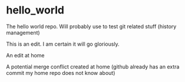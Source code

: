 # hello_world
The hello world repo. Will probably use to test git related stuff (history management)

This is an edit. I am certain it will go gloriously.

An edit at home

A potential merge conflict created at home (github already has an extra commit my home repo does not know about)
